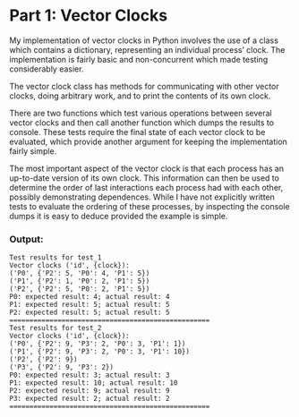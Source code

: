 # Part 1: Vector Clocks

My implementation of vector clocks in Python involves the use of a class which contains a dictionary, representing an individual process’ clock. The implementation is fairly basic and non-concurrent which made testing considerably easier.

The vector clock class has methods for communicating with other vector clocks, doing arbitrary work, and to print the contents of its own clock.

There are two functions which test various operations between several vector clocks and then call another function which dumps the results to console. These tests require the final state of each vector clock to be evaluated, which provide another argument for keeping the implementation fairly simple.

The most important aspect of the vector clock is that each process has an up-to-date version of its own clock. This information can then be used to determine the order of last interactions each process had with each other, possibly demonstrating dependences. While I have not explicitly written tests to evaluate the ordering of these processes, by inspecting the console dumps it is easy to deduce provided the example is simple.

### Output:

    Test results for test_1
    Vector clocks ('id', {clock}):
    ('P0', {'P2': 5, 'P0': 4, 'P1': 5})
    ('P1', {'P2': 1, 'P0': 2, 'P1': 5})
    ('P2', {'P2': 5, 'P0': 2, 'P1': 5})
    P0: expected result: 4; actual result: 4
    P1: expected result: 5; actual result: 5
    P2: expected result: 5; actual result: 5
    ==================================================
    Test results for test_2
    Vector clocks ('id', {clock}):
    ('P0', {'P2': 9, 'P3': 2, 'P0': 3, 'P1': 1})
    ('P1', {'P2': 9, 'P3': 2, 'P0': 3, 'P1': 10})
    ('P2', {'P2': 9})
    ('P3', {'P2': 9, 'P3': 2})
    P0: expected result: 3; actual result: 3
    P1: expected result: 10; actual result: 10
    P2: expected result: 9; actual result: 9
    P3: expected result: 2; actual result: 2
    ==================================================